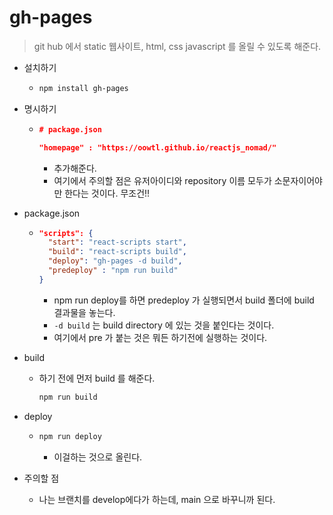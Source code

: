 # gh-pages

> git hub 에서 static 웹사이트, html, css javascript 를 올릴 수 있도록 해준다.



- 설치하기

  - ```bash
    npm install gh-pages
    ```

- 명시하기

  - ```json
    # package.json
    
    "homepage" : "https://oowtl.github.io/reactjs_nomad/"
    ```

    - 추가해준다.
    - 여기에서 주의할 점은 유저아이디와 repository 이름 모두가 소문자이어야만 한다는 것이다. 무조건!!

- package.json

  - ```json
    "scripts": {
      "start": "react-scripts start",
      "build": "react-scripts build",
      "deploy": "gh-pages -d build",
      "predeploy" : "npm run build"
    }
    ```

    - npm run deploy를 하면 predeploy 가 실행되면서 build 폴더에 build 결과물을 놓는다.
    - `-d build` 는 build directory 에 있는 것을 붙인다는 것이다.
    - 여기에서 pre 가 붙는 것은 뭐든 하기전에 실행하는 것이다.

- build

  - 하기 전에 먼저 build 를 해준다.

    ```bash
    npm run build
    ```

- deploy

  - ```bash
    npm run deploy
    ```

    - 이걸하는 것으로 올린다.

- 주의할 점

  - 나는 브랜치를 develop에다가 하는데, main 으로 바꾸니까 된다.